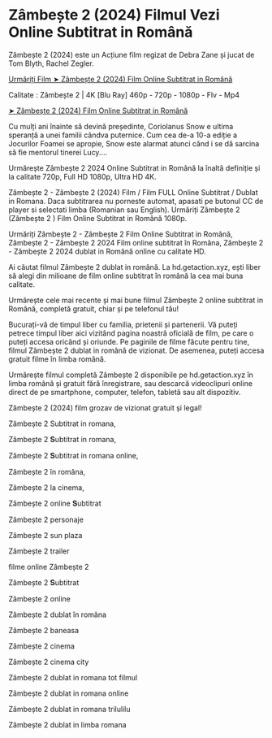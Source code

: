 # Zâmbește 2 (2024) Filmul Vezi Online Subtitrat in Română 

Zâmbește 2 (2024) este un Acțiune film regizat de Debra Zane și jucat de Tom Blyth, Rachel Zegler.

[Urmăriți Film ➤ Zâmbește 2 (2024) Film Online Subtitrat in Română](https://bit.ly/3YbbWC5)

Calitate : Zâmbește 2 | 4K [Blu Ray] 460p - 720p - 1080p - Flv - Mp4

[➤ Zâmbește 2 (2024) Film Online Subtitrat in Română](https://bit.ly/3YbbWC5)

Cu mulți ani înainte să devină președinte, Coriolanus Snow e ultima speranță a unei familii cândva puternice. Cum cea de-a 10-a ediție a Jocurilor Foamei se apropie, Snow este alarmat atunci când i se dă sarcina să fie mentorul tinerei Lucy....

Urmărește Zâmbește 2 2024 Online Subtitrat in Română la înaltă definiție și la calitate 720p, Full HD 1080p, Ultra HD 4K.

Zâmbește 2 - Zâmbește 2 (2024) Film / Film FULL Online Subtitrat / Dublat in Romana. Daca subtitrarea nu porneste automat, apasati pe butonul CC de player si selectati limba (Romanian sau English). Urmăriți Zâmbește 2 (Zâmbește 2 ) Film Online Subtitrat in Română 1080p.

Urmăriți Zâmbește 2 - Zâmbește 2 Film Online Subtitrat in Română, Zâmbește 2 - Zâmbește 2 2024 Film online subtitrat în Româna, Zâmbește 2 - Zâmbește 2 2024 dublat in Română online cu calitate HD.

Ai căutat filmul Zâmbește 2 dublat in română. La hd.getaction.xyz, ești liber să alegi din milioane de film online subtitrat în română la cea mai buna calitate.

Urmărește cele mai recente și mai bune filmul Zâmbește 2 online subtitrat in Română, completă gratuit, chiar și pe telefonul tău!

Bucurați-vă de timpul liber cu familia, prietenii și partenerii. Vă puteți petrece timpul liber aici vizitând pagina noastră oficială de film, pe care o puteți accesa oricând și oriunde. Pe paginile de filme făcute pentru tine, filmul Zâmbește 2 dublat in română de vizionat. De asemenea, puteți accesa gratuit filme în limba română.

Urmărește filmul completă Zâmbește 2 disponibile pe hd.getaction.xyz în limba română și gratuit fără înregistrare, sau descarcă videoclipuri online direct de pe smartphone, computer, telefon, tabletă sau alt dispozitiv.

Zâmbește 2 (2024) film grozav de vizionat gratuit și legal!

Zâmbește 2 Subtitrat in romana,

Zâmbește 2 𝐒ubtitrat in romana,

Zâmbește 2 𝐒ubtitrat in romana online,

Zâmbește 2 în româna,

Zâmbește 2 la cinema,

Zâmbește 2 online 𝐒ubtitrat

Zâmbește 2 personaje

Zâmbește 2 sun plaza

Zâmbește 2 trailer

filme online Zâmbește 2

Zâmbește 2 𝐒ubtitrat

Zâmbește 2 online

Zâmbește 2 dublat în româna

Zâmbește 2 baneasa

Zâmbește 2 cinema

Zâmbește 2 cinema city

Zâmbește 2 dublat in romana tot filmul

Zâmbește 2 dublat in romana online

Zâmbește 2 dublat in romana trilulilu

Zâmbește 2 dublat in limba romana
